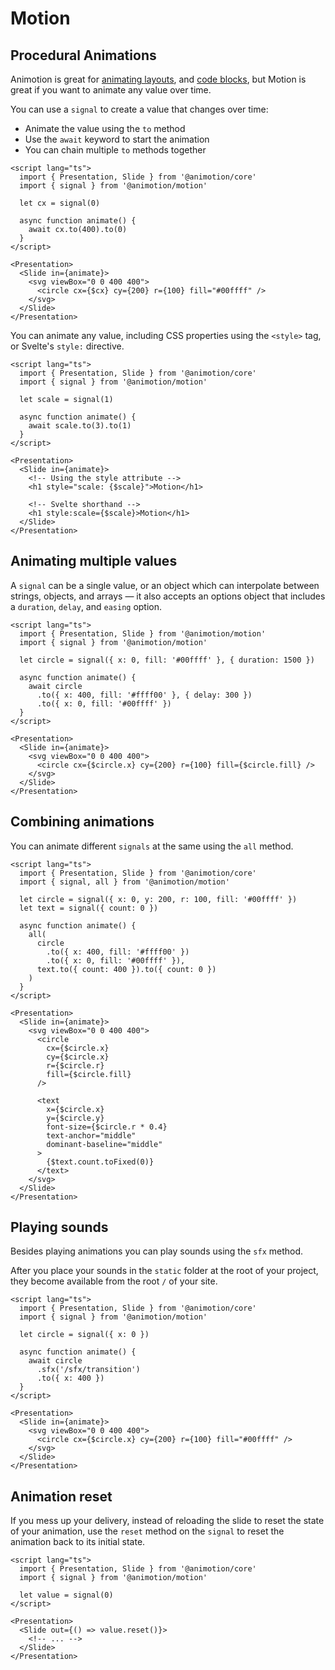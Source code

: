 <!-- <script lang="ts">
	import { Animotion, Slide } from "$lib/animotion"
	import CodeBlock from "$lib/components/code.svelte"
	import { all, signal } from '$lib/motion'

	export let data

	let circleX = signal(0)
	async function animateValues()	{
		await circleX.to(400).to(0)
		animateValues()
 	}
	animateValues()

	let textScale = signal(1, { duration: 2000 })
	async function animateStyle()	{
		await textScale.to(3).to(1)
		animateStyle()
 	}
	animateStyle()

	let circle = signal(
    { x: 0, y: 200, r: 100, fill: '#00ffff' },
    { duration: 1500 }
  )
	async function animateMultipleValues() {
    await circle
      .to({ x: 400, fill: '#ffff00' }, { delay: 300 })
      .to({ x: 0, fill: '#00ffff' })
		animateMultipleValues()
  }
	animateMultipleValues()

	let circleText = signal({ x: 0, y: 200, r: 100, fill: '#00ffff' }, { duration: 2000 })
	let textCount = signal({ count: 0 }, { duration: 2000 })
	async function animateCombined() {
		all(
			circleText
				.to({ x: 400, fill: '#ffff00' })
				.to({ x: 0, fill: '#00ffff' }),
				textCount.to({ count: 400 }).to({ count: 0 })
		)
		animateCombined()
  }
	animateCombined()
</script> -->

<script lang="ts">
  import Cx from './cx.svelte'
</script>

# Motion

## Procedural Animations

Animotion is great for [animating layouts](/docs/auto-animate), and [code blocks](/docs/code-blocks), but
Motion is great if you want to animate any value over time.

You can use a `signal` to create a value that changes over time:
- Animate the value using the `to` method
- Use the `await` keyword to start the animation
- You can chain multiple `to` methods together

<Cx />

```svelte
<script lang="ts">
  import { Presentation, Slide } from '@animotion/core'
  import { signal } from '@animotion/motion'

  let cx = signal(0)

  async function animate() {
    await cx.to(400).to(0)
  }
</script>

<Presentation>
  <Slide in={animate}>
    <svg viewBox="0 0 400 400">
      <circle cx={$cx} cy={200} r={100} fill="#00ffff" />
    </svg>
  </Slide>
</Presentation>
```

You can animate any value, including CSS properties using the `<style>` tag, or
Svelte's `style:` directive.

<!-- <Animotion>
	<Slide>
		<h1 style:scale={$textScale}>Motion</h1>
	</Slide>
</Animotion> -->

```svelte
<script lang="ts">
  import { Presentation, Slide } from '@animotion/core'
  import { signal } from '@animotion/motion'

  let scale = signal(1)

  async function animate() {
    await scale.to(3).to(1)
  }
</script>

<Presentation>
  <Slide in={animate}>
    <!-- Using the style attribute -->
    <h1 style="scale: {$scale}">Motion</h1>

    <!-- Svelte shorthand -->
    <h1 style:scale={$scale}>Motion</h1>
  </Slide>
</Presentation>
```

## Animating multiple values

A `signal` can be a single value, or an object which can interpolate between strings, objects, and arrays — it also accepts an options object that includes a `duration`, `delay`, and `easing` option.

<!-- <Animotion>
	<Slide>
		<svg class="w-full h-[400px]" viewBox="0 0 400 400">
			<circle cx={$circle.x} cy={$circle.y} r={$circle.r} fill={$circle.fill} />
		</svg>
	</Slide>
</Animotion> -->

```svelte
<script lang="ts">
  import { Presentation, Slide } from '@animotion/motion'
  import { signal } from '@animotion/motion'

  let circle = signal({ x: 0, fill: '#00ffff' }, { duration: 1500 })

  async function animate() {
    await circle
      .to({ x: 400, fill: '#ffff00' }, { delay: 300 })
      .to({ x: 0, fill: '#00ffff' })
  }
</script>

<Presentation>
  <Slide in={animate}>
    <svg viewBox="0 0 400 400">
      <circle cx={$circle.x} cy={200} r={100} fill={$circle.fill} />
    </svg>
  </Slide>
</Presentation>
```

## Combining animations

You can animate different `signals` at the same using the `all` method.

<!-- <Animotion>
	<Slide>
		<svg class="w-full h-[400px]" viewBox="0 0 400 400">
			<circle cx={$circleText.x} cy={$circleText.y} r={$circleText.r} fill={$circleText.fill} />

			<text
				x={$circleText.x}
				y={$circleText.y}
				font-size={$circleText.r * 0.4}
				font-family="JetBrains Mono"
				text-anchor="middle"
				dominant-baseline="middle"
			>
				{$textCount.count.toFixed(0)}
			</text>
		</svg>
	</Slide>
</Animotion> -->

```svelte
<script lang="ts">
  import { Presentation, Slide } from '@animotion/core'
  import { signal, all } from '@animotion/motion'

  let circle = signal({ x: 0, y: 200, r: 100, fill: '#00ffff' })
  let text = signal({ count: 0 })
  
  async function animate() {
    all(
      circle
        .to({ x: 400, fill: '#ffff00' })
        .to({ x: 0, fill: '#00ffff' }),
      text.to({ count: 400 }).to({ count: 0 })
    )
  }
</script>

<Presentation>
  <Slide in={animate}>
    <svg viewBox="0 0 400 400">
      <circle
        cx={$circle.x}
        cy={$circle.x}
        r={$circle.r}
        fill={$circle.fill}
      />
      
      <text
        x={$circle.x}
        y={$circle.y}
        font-size={$circle.r * 0.4}
        text-anchor="middle"
        dominant-baseline="middle"
      >
        {$text.count.toFixed(0)}
      </text>
    </svg>
  </Slide>
</Presentation>
```

## Playing sounds

Besides playing animations you can play sounds using the `sfx` method.

After you place your sounds in the `static` folder at the root of your project, they
become available from the root `/` of your site.

```svelte
<script lang="ts">
  import { Presentation, Slide } from '@animotion/core'
  import { signal } from '@animotion/motion'

  let circle = signal({ x: 0 })
  
  async function animate() {
    await circle
      .sfx('/sfx/transition')
      .to({ x: 400 })
  }
</script>

<Presentation>
  <Slide in={animate}>
    <svg viewBox="0 0 400 400">
      <circle cx={$circle.x} cy={200} r={100} fill="#00ffff" />
    </svg>
  </Slide>
</Presentation>
```

## Animation reset

If you mess up your delivery, instead of reloading the slide to reset the state of your animation,
use the `reset` method on the `signal` to reset the animation back to its initial state.

```svelte
<script lang="ts">
  import { Presentation, Slide } from '@animotion/core'
  import { signal } from '@animotion/motion'

  let value = signal(0)
</script>

<Presentation>
  <Slide out={() => value.reset()}>
    <!-- ... -->
  </Slide>
</Presentation>
```
